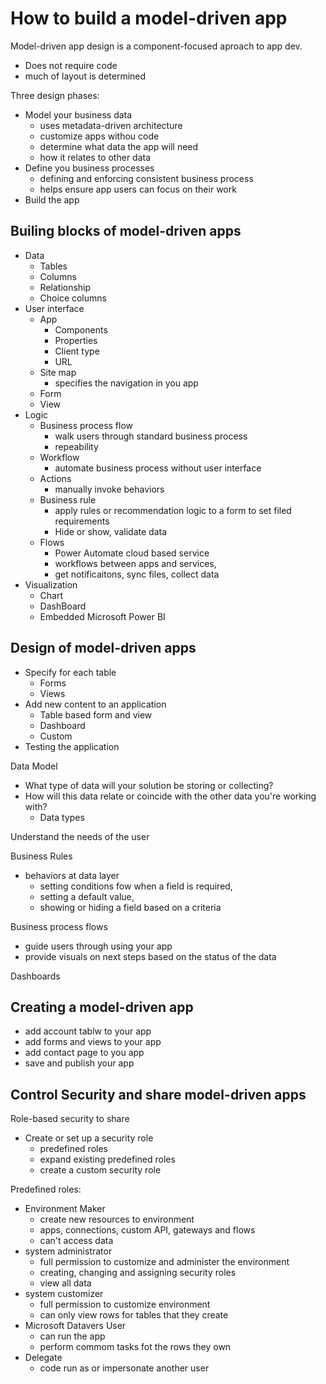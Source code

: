 # How to build a model-driven app

Model-driven app design is a component-focused aproach to app dev.
- Does not require code
- much of layout is determined

Three design phases:
- Model your business data
    - uses metadata-driven architecture
    - customize apps withou code
    - determine what data the app will need
    - how it relates to other data
- Define you business processes
    - defining and enforcing consistent business process
    - helps ensure app users can focus on their work
- Build the app

## Builing blocks of model-driven apps

- Data
    - Tables
    - Columns
    - Relationship
    - Choice columns
- User interface
    - App
        - Components
        - Properties
        - Client type
        - URL
    - Site map  
        - specifies the navigation in you app
    - Form
    - View
- Logic
    - Business process flow
        - walk users through standard business process
        - repeability
    - Workflow
        - automate business process without user interface
    - Actions
        - manually invoke behaviors
    - Business rule
        - apply rules or recommendation logic to a form to set filed requirements
        - Hide or show, validate data
    - Flows
        - Power Automate cloud based service
        - workflows between apps and services, 
        - get notificaitons, sync files, collect data
- Visualization
    - Chart
    - DashBoard
    - Embedded Microsoft Power BI

## Design of model-driven apps

- Specify for each table
    - Forms
    - Views
- Add new content to an application
    - Table based form and view
    - Dashboard
    - Custom
- Testing the application

Data Model
- What type of data will your solution be storing or collecting?
- How will this data relate or coincide with the other data you're working with?
    - Data types

Understand the needs of the user

Business Rules
- behaviors at data layer
    - setting conditions fow when a field is required, 
    - setting a default value,
    - showing or hiding a field based on a criteria

Business process flows
- guide users through using your app
- provide visuals on next steps based on the status of the data

Dashboards

## Creating a model-driven app
- add account tablw to your app
- add forms and views to your app
- add contact page to you app
- save and publish your app

## Control Security and share model-driven apps

Role-based security to share

- Create or set up a security role
    - predefined roles
    - expand existing predefined roles 
    - create a custom security role

Predefined roles:
- Environment Maker
    - create new resources to environment
    - apps, connections, custom API, gateways and flows
    - can't access data
- system administrator
    - full permission to customize and administer the environment
    - creating, changing and assigning security roles
    - view all data
- system customizer
    - full permission to customize environment
    - can only view rows for tables that they create
- Microsoft Datavers User
    - can run the app
    - perform commom tasks fot the rows they own
- Delegate
    - code run as or impersonate another user


